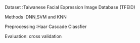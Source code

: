 Dataset :Taiwanese Facial Expression Image Database (TFEID) 

Methods :DNN,SVM and KNN

Preprocessing :Haar Cascade Classfier

Evaluation: cross validation
